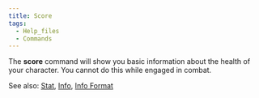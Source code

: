 ```yaml
---
title: Score
tags:
  - Help_files
  - Commands
---
```

The **score** command will show you basic information about the health
of your character. You cannot do this while engaged in combat.

See also: [Stat](Stat "wikilink"), [Info](Info "wikilink"), [Info
Format](Info_Format "wikilink")

